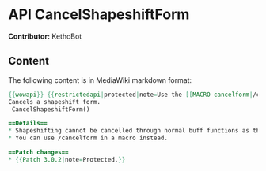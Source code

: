 # API CancelShapeshiftForm

**Contributor:** KethoBot

## Content

The following content is in MediaWiki markdown format:

```mediawiki
{{wowapi}} {{restrictedapi|protected|note=Use the [[MACRO cancelform|/cancelform]] or [[MACRO cancelaura|/cancelaura]] slash commands.}}
Cancels a shapeshift form.
 CancelShapeshiftForm()

==Details==
* Shapeshifting cannot be cancelled through normal buff functions as that would allow insecure code to manipulate the [form] macro conditional.
* You can use /cancelform in a macro instead.

==Patch changes==
* {{Patch 3.0.2|note=Protected.}}
```